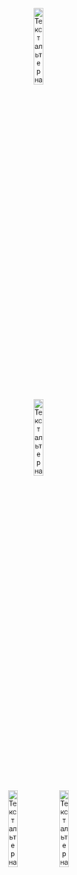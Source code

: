 <p></p>
<p align="center">
  <img src="https://github.com/Marikorzh/plant_recognition/assets/55840494/142a2734-4c5d-4826-b9c1-e746774b25b1" alt="Текст альтернативного опису зображення" width="20%" height=auto>
</p>

<p></p>
<p align="center">
  <img src="https://github.com/Marikorzh/plant_recognition/assets/55840494/41f3fc48-11c2-41f0-9cb9-0c730fa1e3b3" alt="Текст альтернативного опису зображення2" width="20%" height=auto>
</p>

<p></p>
<p align="center">
  <img src="https://github.com/Marikorzh/plant_recognition/assets/55840494/e7503d32-c7ff-4ee8-b54d-bcf4ff7baf3e" alt="Текст альтернативного опису зображення" width="20%" height=auto>
  <img src="https://github.com/Marikorzh/plant_recognition/assets/55840494/0a5d13c2-df67-45dc-b470-cf38d7f1fa89" alt="Текст альтернативного опису зображення" width="20%" height=auto>
</p>




